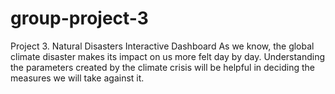 # group-project-3
Project 3. Natural Disasters Interactive Dashboard
As we know, the global climate disaster makes its impact on us more felt day by day. Understanding the parameters created by the climate crisis will be helpful in deciding the measures we will take against it.
